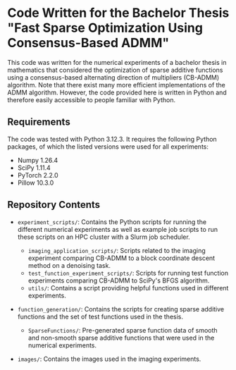 # Code Written for the Bachelor Thesis "Fast Sparse Optimization Using Consensus-Based ADMM"

This code was written for the numerical experiments of a bachelor thesis in mathematics that considered the optimization of sparse additive functions using a consensus-based alternating direction of multipliers (CB-ADMM) algorithm. Note that there exist many more efficient implementations of the ADMM algorithm. However, the code provided here is written in Python and therefore easily accessible to people familiar with Python.

## Requirements
The code was tested with Python 3.12.3. It requires the following Python packages, of which the listed versions were used for all experiments:
- Numpy 1.26.4
- SciPy 1.11.4
- PyTorch 2.2.0
- Pillow 10.3.0

## Repository Contents
- `experiment_scripts/`: Contains the Python scripts for running the different numerical experiments as well as example job scripts to run these scripts on an HPC cluster with a Slurm job scheduler.
  - `imaging_application_scripts/`: Scripts related to the imaging experiment comparing CB-ADMM to a block coordinate descent method on a denoising task.
  - `test_function_experiment_scripts/`: Scripts for running test function experiments comparing CB-ADMM to SciPy's BFGS algorithm.
  - `utils/`: Contains a script providing helpful functions used in different experiments.

- `function_generation/`: Contains the scripts for creating sparse additive functions and the set of test functions used in the thesis.
  - `SparseFunctions/`: Pre-generated sparse function data of smooth and non-smooth sparse additive functions that were used in the numerical experiments.

- `images/`: Contains the images used in the imaging experiments.


